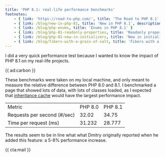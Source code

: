 ```yaml
---
title: 'PHP 8.1: real-life performance benchmarks'
footnotes:
    - { link: 'https://road-to-php.com/', title: 'The Road to PHP 8.1' }
    - { link: /blog/new-in-php-81, title: 'New in PHP 8.1', description: ' — A comprehensive list of all things new in PHP 8.1' }
    - { link: /blog/php-enums, title: 'Enums in PHP 8.1' }
    - { link: /blog/php-81-readonly-properties, title: 'Readonly properties in PHP 8.1' }
    - { link: /blog/php-81-new-in-initializers, title: 'New in initializers in PHP 8.1' }
    - { link: /blog/fibers-with-a-grain-of-salt, title: 'Fibers with a grain of salt' }
---
```


I did a very quick performance test because I wanted to know the impact of PHP 8.1 on my real-life projects.

{{ ad:carbon }}

These benchmarks were taken on my local machine, and only meant to measure the relative difference between PHP 8.0 and 8.1. I benchmarked a page that showed lots of data, with lots of classes loaded, as I expected that [inheritance cache](/blog/new-in-php-81#performance-improvements-pr) would have the largest performance impact.

<table>
<tr class="table-head">
    <td>Metric</td>
    <td>PHP 8.0</td>
    <td>PHP 8.1</td>
</tr>

<tr>
    <td>Requests per second (#/sec)</td>
    <td>32.02</td>
    <td>34.75</td>
</tr>

<tr>
    <td>Time per request (ms)</td>
    <td>31.232</td>
    <td>28.777</td>
</tr>
</table>

The results seem to be in line what what Dmitry originally reported when he added this feature: a 5-8% performance increase.

{{ cta:mail }}
